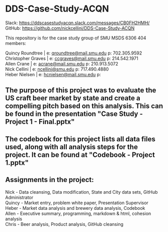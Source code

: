 # DDS-Case-Study-ACQN  

Slack:    https://ddscasestudyacqn.slack.com/messages/CB0FH2HMH/  
GitHub:   https://github.com/nickcellini/DDS-Case-Study-ACQN  
 
This repository is for the case study group of SMU MSDS 6306 404 members:  

Quincy Roundtree                | e: qroundtree@mail.smu.edu  p: 702.305.9592   
Christopher Graves              | e: ccgraves@mail.smu.edu    p: 214.542.1971  
Allen Crane                     | e: acrane@mail.smu.edu    p: 210.913.5072  
Nick Cellini                    | e: ncellini@smu.edu         p: 717.490.4880   
Heber Nielsen                   | e: hcnielsen@mail.smu.edu   p:  

## The purpose of this project was to evaluate the US craft beer market by state and create a compelling pitch based on this analysis. This can be found in the presentation "Case Study - Project 1 - Final.pptx" 

## The codebook for this project lists all data files used, along with all analysis steps for the project. It can be found at "Codebook - Project 1.pptx"

## Assignments in the project: 

Nick - Data cleansing, Data modification, State and City data sets, GitHub Administrator  
Quincy - Market entry, problem white paper, Presentation Supervisor  
Heber - Market data analysis and brewery data analysis, Codebook  
Allen - Executive summary, programming, markdown & html, cohesion analysis  
Chris - Beer analysis, Product analysis, GitHub cleansing  

